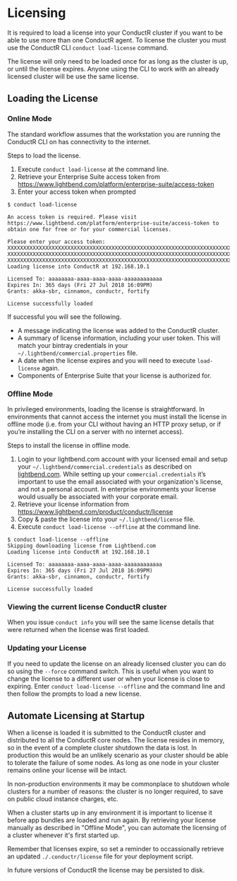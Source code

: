 # Licensing

It is required to load a license into your ConductR cluster if you want to be able to use more than one ConductR agent. To license the cluster you must use the ConductR CLI `conduct load-license` command.

The license will only need to be loaded once for as long as the cluster is up, or until the license expires.  Anyone using the CLI to work with an already licensed cluster will be use the same license. 

## Loading the License

### Online Mode

The standard workflow assumes that the workstation you are running the ConductR CLI on has connectivity to the internet.

Steps to load the license.

1. Execute `conduct load-license` at the command line.
2. Retrieve your Enterprise Suite access token from https://www.lightbend.com/platform/enterprise-suite/access-token
3. Enter your access token when prompted

```
$ conduct load-license

An access token is required. Please visit https://www.lightbend.com/platform/enterprise-suite/access-token to obtain one for free or for your commercial licenses.

Please enter your access token: XXXXXXXXXXXXXXXXXXXXXXXXXXXXXXXXXXXXXXXXXXXXXXXXXXXXXXXXXXXXXXXXXXXXXXXXXXXXXXXXXXXXXXXX
XXXXXXXXXXXXXXXXXXXXXXXXXXXXXXXXXXXXXXXXXXXXXXXXXXXXXXXXXXXXXXXXXXXXXXXXXXXXXXXXXXXXXXXXXXXXXXXXXXXXXXXXXXXXXXXXXXXXXXXX
XXXXXXXXXXXXXXXXXXXXXXXXXXXXXXXXXXXXXXXXXXXXXXXXXXXXXXXXXXXXXXXXXXXXXXXXXXXXXXXXXXXXXXXXXXXXXXXXXXXXXXXXXXXXXXXXXXXXXXXX
Loading license into ConductR at 192.168.10.1

Licensed To: aaaaaaaa-aaaa-aaaa-aaaa-aaaaaaaaaaaa
Expires In: 365 days (Fri 27 Jul 2018 16:09PM)
Grants: akka-sbr, cinnamon, conductr, fortify

License successfully loaded
```

If successful you will see the following.

- A message indicating the license was added to the ConductR cluster.
- A summary of license information, including your user token.  This will match your bintray credentials in your `~/.lightbend/commercial.properties` file.
- A date when the license expires and you will need to execute `load-license` again.
- Components of Enterprise Suite that your license is authorized for.

### Offline Mode

In privileged environments, loading the license is straightforward.  In environments that cannot access the internet you must install the license in offline mode (i.e. from your CLI without having an HTTP proxy setup, or if you’re installing the CLI on a server with no internet access).

Steps to install the license in offline mode.

1. Login to your lightbend.com account with your licensed email and setup your `~/.lightbend/commercial.credentials` as described on [lightbend.com](https://www.lightbend.com/product/conductr/developer).  While setting up your `commercial.credentials` it’s important to use the email associated with your organization's license, and not a personal account.  In enterprise environments your license would usually be associated with your corporate email.
2. Retrieve your license information from https://www.lightbend.com/product/conductr/license
3. Copy & paste the license into your `~/.lightbend/license` file.
4. Execute `conduct load-license --offline` at the command line.

```
$ conduct load-license --offline
Skipping downloading license from Lightbend.com
Loading license into ConductR at 192.168.10.1

Licensed To: aaaaaaaa-aaaa-aaaa-aaaa-aaaaaaaaaaaa
Expires In: 365 days (Fri 27 Jul 2018 16:09PM)
Grants: akka-sbr, cinnamon, conductr, fortify

License successfully loaded
```

### Viewing the current license ConductR cluster

When you issue `conduct info` you will see the same license details that were returned when the license was first loaded.

### Updating your License

If you need to update the license on an already licensed cluster you can do so using the `--force` command switch. This is useful when you want to change the license to a different user or when your license is close to expiring.  Enter `conduct load-license --offline` and the command line and then follow the prompts to load a new license.

## Automate Licensing at Startup

When a license is loaded it is submitted to the ConductR cluster and distributed to all the ConductR core nodes.  The license resides in memory, so in the event of a complete cluster shutdown the data is lost.  In production this would be an unlikely scenario as your cluster should be able to tolerate the failure of some nodes.  As long as one node in your cluster remains online your license will be intact.

In non-production environments it may be commonplace to shutdown whole clusters for a number of reasons: the cluster is no longer required, to save on public cloud instance charges, etc.

When a cluster starts up in any environment it is important to license it before app bundles are loaded and run again. By retrieving your license manually as described in "Offline Mode", you can automate the licensing of a cluster whenever it's first started up.

Remember that licenses expire, so set a reminder to occassionally retrieve an updated `./.conductr/license` file for your deployment script.

In future versions of ConductR the license may be persisted to disk.

